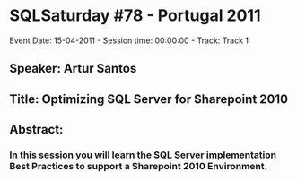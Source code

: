 # SQLSaturday #78 - Portugal 2011
Event Date: 15-04-2011 - Session time: 00:00:00 - Track: Track 1
## Speaker: Artur Santos
## Title: Optimizing SQL Server for Sharepoint 2010
## Abstract:
### In this session you will learn the SQL Server implementation Best Practices to support a Sharepoint 2010 Environment.

